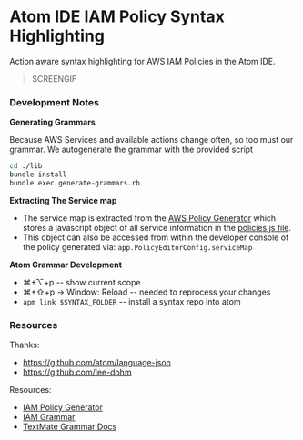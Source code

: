 # Atom IDE IAM Policy Syntax Highlighting

Action aware syntax highlighting for AWS IAM Policies in the Atom IDE.

> SCREENGIF

### Development Notes

**Generating Grammars**

Because AWS Services and available actions change often, so too must our grammar.  We autogenerate the grammar with the provided script

```bash
cd ./lib
bundle install
bundle exec generate-grammars.rb
```

**Extracting The Service map**
* The service map is extracted from the [AWS Policy Generator](https://awspolicygen.s3.amazonaws.com/policygen.html) which stores a javascript object of all service information in the [policies.js file](https://awsiamconsole.s3.amazonaws.com/iam/assets/js/bundles/policies.js).
* This object can also be accessed from within the developer console of the policy generated via: `app.PolicyEditorConfig.serviceMap`

**Atom Grammar Development**
* ⌘+⌥+p -- show current scope
* ⌘+⇧+p -> Window: Reload -- needed to reprocess your changes
* `apm link $SYNTAX_FOLDER` -- install a syntax repo into atom

### Resources

Thanks:
* https://github.com/atom/language-json
* https://github.com/lee-dohm

Resources:
* [IAM Policy Generator](https://awsiamconsole.s3.amazonaws.com/iam/assets/js/bundles/policies.js)
* [IAM Grammar](http://docs.aws.amazon.com/IAM/latest/UserGuide/reference_policies_grammar.html#policies-grammar-bnf)
* [TextMate Grammar Docs](http://manual.macromates.com/en/language_grammars)
